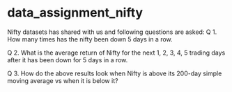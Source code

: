 # data_assignment_nifty
Nifty datasets has shared with us and following questions are asked:
Q 1. How many times has the nifty been down 5 days in a row.

Q 2. What is the average return of Nifty for the next 1, 2, 3, 4, 5 trading days after it has been down for 5 days in a row.

Q 3. How do the above results look when Nifty is above its 200-day simple moving average vs when it is below it?
